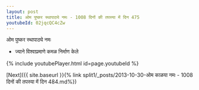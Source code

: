 ```yaml
---
layout: post
title: ओम पुष्कर स्थापाठ्ये नमः - 1008 दिनों की तपस्या में दिन 475
youtubeId: 02jqcQC4cZw
---
```

 
 
 ओम पुष्कर स्थापाठ्ये नमः  
 
 -  ज्याने विश्वाप्रमाणे कमळ निर्माण केले 
 
  
 
  
 
 
 
 
 
 


{% include youtubePlayer.html id=page.youtubeId %}
 
[Next]({{ site.baseurl }}{% link  split1/_posts/2013-10-30-ओम काळया नमः - 1008 दिनों की तपस्या में दिन 484.md%})
 
